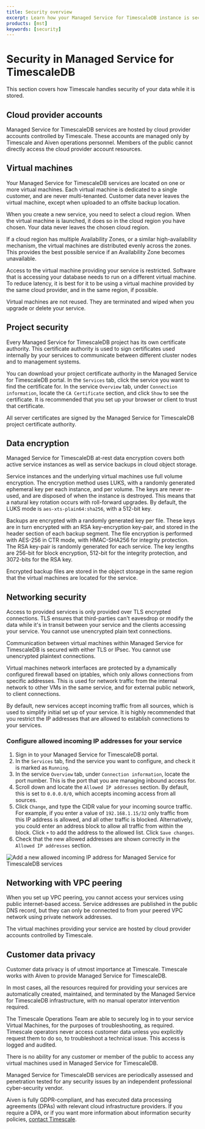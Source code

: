 ```yaml
---
title: Security overview
excerpt: Learn how your Managed Service for TimescaleDB instance is secured
products: [mst]
keywords: [security]
---
```


# Security in Managed Service for TimescaleDB

This section covers how Timescale handles security of your data while it is
stored.

## Cloud provider accounts

Managed Service for TimescaleDB services are hosted by cloud provider
accounts controlled by Timescale. These accounts are managed only by Timescale
and Aiven operations personnel. Members of the public cannot directly access the
cloud provider account resources.

## Virtual machines

Your Managed Service for TimescaleDB services are located on one or more virtual
machines. Each virtual machine is dedicated to a single customer, and are never
multi-tenanted. Customer data never leaves the virtual machine, except when
uploaded to an offsite backup location.

When you create a new service, you need to select a cloud region. When the
virtual machine is launched, it does so in the cloud region you have chosen.
Your data never leaves the chosen cloud region.

If a cloud region has multiple Availability Zones, or a similar
high-availability mechanism, the virtual machines are distributed evenly across
the zones. This provides the best possible service if an Availability Zone
becomes unavailable.

Access to the virtual machine providing your service is restricted. Software
that is accessing your database needs to run on a different virtual machine. To
reduce latency, it is best for it to be using a virtual machine provided by the
same cloud provider, and in the same region, if possible.

Virtual machines are not reused. They are terminated and wiped when you upgrade
or delete your service.

## Project security

Every Managed Service for TimescaleDB project has its own certificate authority.
This certificate authority is used to sign certificates used internally by your
services to communicate between different cluster nodes and to management
systems.

You can download your project certificate authority in the Managed Service for
TimescaleDB portal. In the `Services` tab, click the service you want to find
the certificate for. In the service `Overview` tab, under `Connection
information`, locate the `CA Certificate` section, and click `Show` to see the
certificate. It is recommended that you set up your browser or client to trust
that certificate.

All server certificates are signed by the Managed Service for TimescaleDB
project certificate authority.

## Data encryption

Managed Service for TimescaleDB at-rest data encryption covers both active
service instances as well as service backups in cloud object storage.

Service instances and the underlying virtual machines use full volume
encryption. The encryption method uses LUKS, with a randomly generated ephemeral
key per each instance, and per volume. The keys are never re-used, and are
disposed of when the instance is destroyed. This means that a natural key
rotation occurs with roll-forward upgrades. By default, the LUKS mode is
`aes-xts-plain64:sha256`, with a 512-bit key.

Backups are encrypted with a randomly generated key per file. These keys are in
turn encrypted with an RSA key-encryption key-pair, and stored in the header
section of each backup segment. The file encryption is performed with AES-256 in
CTR mode, with HMAC-SHA256 for integrity protection. The RSA key-pair is
randomly generated for each service. The key lengths are 256-bit for block
encryption, 512-bit for the integrity protection, and 3072-bits for the RSA key.

Encrypted backup files are stored in the object storage in the same region that
the virtual machines are located for the service.

## Networking security

Access to provided services is only provided over TLS encrypted connections. TLS
ensures that third-parties can't eavesdrop or modify the data while it's in
transit between your service and the clients accessing your service. You cannot
use unencrypted plain text connections.

Communication between virtual machines within Managed Service for TimescaleDB is
secured with either TLS or IPsec. You cannot use unencrypted plaintext
connections.

Virtual machines network interfaces are protected by a dynamically configured
firewall based on iptables, which only allows connections from specific
addresses. This is used for network traffic from the internal network to other
VMs in the same service, and for external public network, to client connections.

By default, new services accept incoming traffic from all sources, which is
used to simplify initial set up of your service. It is highly recommended that
you restrict the IP addresses that are allowed to establish connections to your
services.

<Procedure>

### Configure allowed incoming IP addresses for your service

1.  Sign in to your Managed Service for TimescaleDB portal.
1.  In the `Services` tab, find the service you want to configure, and check
    it is marked as `Running`.
1.  In the service `Overview` tab, under `Connection information`, locate the
    port number. This is the port that you are managing inbound access for.
1.  Scroll down and locate the `Allowed IP addresses` section. By default, this
    is set to `0.0.0.0/0`, which accepts incoming access from all sources.
1.  Click `Change`, and type the CIDR value for your incoming source traffic.
    For example, if you enter a value of `192.168.1.15/32` only traffic from
    this IP address is allowed, and all other traffic is blocked. Alternatively,
    you could enter an address block to allow all traffic from within the block.
    Click `+` to add the address to the allowed list. Click `Save changes`.
1.  Check that the new allowed addresses are shown correctly in the
    `Allowed IP addresses` section.

   <img class="main-content__illustration" src="https://s3.amazonaws.com/assets.timescale.com/docs/images/mst-allowed-incomingip.webp" alt="Add a new allowed incoming IP address for Managed Service for TimescaleDB services"/>

</Procedure>

## Networking with VPC peering

When you set up VPC peering, you cannot access your services using public
internet-based access. Service addresses are published in the public DNS record,
but they can only be connected to from your peered VPC network using private
network addresses.

The virtual machines providing your service are hosted by cloud provider
accounts controlled by Timescale.

## Customer data privacy

Customer data privacy is of utmost importance at Timescale. Timescale works with
Aiven to provide Managed Service for TimescaleDB.

In most cases, all the resources required for providing your services are
automatically created, maintained, and terminated by the Managed Service for
TimescaleDB infrastructure, with no manual operator intervention required.

The Timescale Operations Team are able to securely log in to your service
Virtual Machines, for the purposes of troubleshooting, as required. Timescale
operators never access customer data unless you explicitly request them to do
so, to troubleshoot a technical issue. This access is logged and audited.

There is no ability for any customer or member of the public to access any
virtual machines used in Managed Service for TimescaleDB.

Managed Service for TimescaleDB services are periodically assessed and penetration
tested for any security issues by an independent professional cyber-security vendor.

<!---
The most
recent evaluation report
[is available for download][cloud-security-eval].
This link is currently timing out.
-->

Aiven is fully GDPR-compliant, and has executed data processing agreements
(DPAs) with relevant cloud infrastructure providers. If you require a DPA, or if
you want more information about information security policies,
[contact Timescale][timescale-support].

<!---
[cloud-security-eval]: https://www.elfgroup.fi/ecc/1708-S6-71acd0046.pdf
-->

[timescale-support]: https://www.timescale.com/contact/
